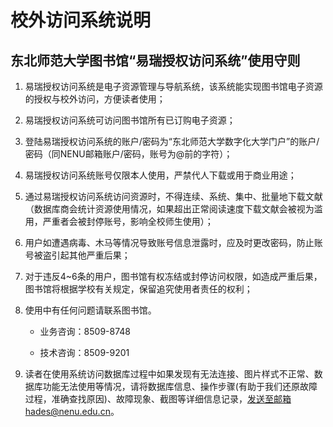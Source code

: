 # 校外访问系统说明

## 东北师范大学图书馆“易瑞授权访问系统”使用守则

1. 易瑞授权访问系统是电子资源管理与导航系统，该系统能实现图书馆电子资源的授权与校外访问，方便读者使用；

2. 易瑞授权访问系统可访问图书馆所有已订购电子资源；

3. 登陆易瑞授权访问系统的账户/密码为“东北师范大学数字化大学门户”的账户/密码（同NENU邮箱账户/密码，账号为@前的字符）；

4. 易瑞授权访问系统账号仅限本人使用，严禁代人下载或用于商业用途；

5. 通过易瑞授权访问系统访问资源时，不得连续、系统、集中、批量地下载文献（数据库商会统计资源使用情况，如果超出正常阅读速度下载文献会被视为滥用，严重者会被封停账号，影响全校师生使用）；

6. 用户如遭遇病毒、木马等情况导致账号信息泄露时，应及时更改密码，防止账号被盗引起其他严重后果；

7. 对于违反4~6条的用户，图书馆有权冻结或封停访问权限，如造成严重后果，图书馆将根据学校有关规定，保留追究使用者责任的权利；

8. 使用中有任何问题请联系图书馆。

   - 业务咨询：8509-8748

   - 技术咨询：8509-9201

9. 读者在使用系统访问数据库过程中如果发现有无法连接、图片样式不正常、数据库功能无法使用等情况，请将数据库信息、操作步骤(有助于我们还原故障过程，准确查找原因)、故障现象、截图等详细信息记录，发送至邮箱hades@nenu.edu.cn。